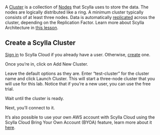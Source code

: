 A [Cluster](https://university.scylladb.com/courses/scylla-essentials-overview/lessons/architecture/topic/cluster-node-ring/) is a collection of [Nodes](https://university.scylladb.com/topic/node/) that Scylla uses to store the data. The nodes are logically distributed like a ring. A minimum cluster typically consists of at least three nodes. Data is automatically [replicated](https://university.scylladb.com/topic/data-replication/) across the cluster, depending on the Replication Factor. Learn more about Scylla Architecture in [this lesson](https://university.scylladb.com/courses/scylla-essentials-overview/lessons/architecture/).


## Create a Scylla Cluster

[Sign in](https://cloud.scylladb.com/user/signin) to Scylla Cloud if you already have a user. Otherwise, [create](https://cloud.scylladb.com/user/signup) one. 

Once you’re in, click on Add New Cluster. 

Leave the default options as they are. Enter “test-cluster” for the cluster name and click Launch Cluster. This will start a three-node cluster that you will use for this lab. 
Notice that if you’re a new user, you can use the free trial. 

Wait until the cluster is ready. 

Next, you’ll connect to it. 

It’s also possible to use your own AWS account with Scylla Cloud using the Scylla Cloud Bring Your Own Account (BYOA) feature, learn more about it [here](https://docs.scylladb.com/scylla-cloud/cloud-setup/scylla-cloud-byoa/). 

